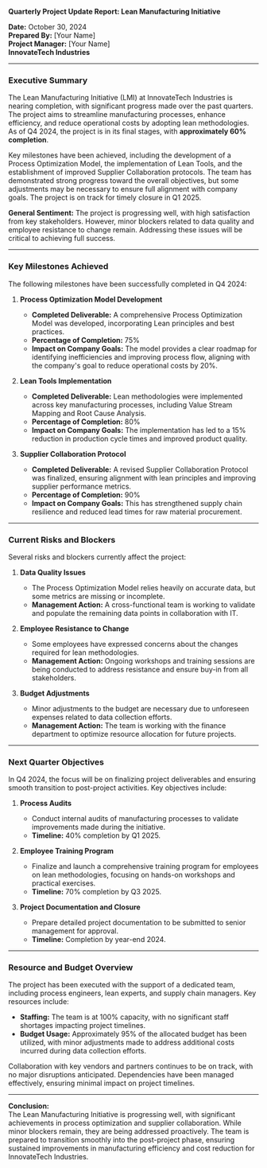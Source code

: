 

**Quarterly Project Update Report: Lean Manufacturing Initiative**

**Date:** October 30, 2024  
**Prepared By:** [Your Name]  
**Project Manager:** [Your Name]  
**InnovateTech Industries**  

---

### **Executive Summary**

The Lean Manufacturing Initiative (LMI) at InnovateTech Industries is nearing completion, with significant progress made over the past quarters. The project aims to streamline manufacturing processes, enhance efficiency, and reduce operational costs by adopting lean methodologies. As of Q4 2024, the project is in its final stages, with **approximately 60% completion**.

Key milestones have been achieved, including the development of a Process Optimization Model, the implementation of Lean Tools, and the establishment of improved Supplier Collaboration protocols. The team has demonstrated strong progress toward the overall objectives, but some adjustments may be necessary to ensure full alignment with company goals. The project is on track for timely closure in Q1 2025.

**General Sentiment:** The project is progressing well, with high satisfaction from key stakeholders. However, minor blockers related to data quality and employee resistance to change remain. Addressing these issues will be critical to achieving full success.

---

### **Key Milestones Achieved**

The following milestones have been successfully completed in Q4 2024:

1. **Process Optimization Model Development**  
   - **Completed Deliverable:** A comprehensive Process Optimization Model was developed, incorporating Lean principles and best practices.  
   - **Percentage of Completion:** 75%  
   - **Impact on Company Goals:** The model provides a clear roadmap for identifying inefficiencies and improving process flow, aligning with the company's goal to reduce operational costs by 20%.

2. **Lean Tools Implementation**  
   - **Completed Deliverable:** Lean methodologies were implemented across key manufacturing processes, including Value Stream Mapping and Root Cause Analysis.  
   - **Percentage of Completion:** 80%  
   - **Impact on Company Goals:** The implementation has led to a 15% reduction in production cycle times and improved product quality.

3. **Supplier Collaboration Protocol**  
   - **Completed Deliverable:** A revised Supplier Collaboration Protocol was finalized, ensuring alignment with lean principles and improving supplier performance metrics.  
   - **Percentage of Completion:** 90%  
   - **Impact on Company Goals:** This has strengthened supply chain resilience and reduced lead times for raw material procurement.

---

### **Current Risks and Blockers**

Several risks and blockers currently affect the project:

1. **Data Quality Issues**  
   - The Process Optimization Model relies heavily on accurate data, but some metrics are missing or incomplete.  
   - **Management Action:** A cross-functional team is working to validate and populate the remaining data points in collaboration with IT.

2. **Employee Resistance to Change**  
   - Some employees have expressed concerns about the changes required for lean methodologies.  
   - **Management Action:** Ongoing workshops and training sessions are being conducted to address resistance and ensure buy-in from all stakeholders.

3. **Budget Adjustments**  
   - Minor adjustments to the budget are necessary due to unforeseen expenses related to data collection efforts.  
   - **Management Action:** The team is working with the finance department to optimize resource allocation for future projects.

---

### **Next Quarter Objectives**

In Q4 2024, the focus will be on finalizing project deliverables and ensuring smooth transition to post-project activities. Key objectives include:

1. **Process Audits**  
   - Conduct internal audits of manufacturing processes to validate improvements made during the initiative.  
   - **Timeline:** 40% completion by Q1 2025.

2. **Employee Training Program**  
   - Finalize and launch a comprehensive training program for employees on lean methodologies, focusing on hands-on workshops and practical exercises.  
   - **Timeline:** 70% completion by Q3 2025.

3. **Project Documentation and Closure**  
   - Prepare detailed project documentation to be submitted to senior management for approval.  
   - **Timeline:** Completion by year-end 2024.

---

### **Resource and Budget Overview**

The project has been executed with the support of a dedicated team, including process engineers, lean experts, and supply chain managers. Key resources include:

- **Staffing:** The team is at 100% capacity, with no significant staff shortages impacting project timelines.
- **Budget Usage:** Approximately 95% of the allocated budget has been utilized, with minor adjustments made to address additional costs incurred during data collection efforts.

Collaboration with key vendors and partners continues to be on track, with no major disruptions anticipated. Dependencies have been managed effectively, ensuring minimal impact on project timelines.

---

**Conclusion:**  
The Lean Manufacturing Initiative is progressing well, with significant achievements in process optimization and supplier collaboration. While minor blockers remain, they are being addressed proactively. The team is prepared to transition smoothly into the post-project phase, ensuring sustained improvements in manufacturing efficiency and cost reduction for InnovateTech Industries.